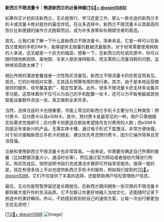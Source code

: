 **新西兰不限流量卡：畅游新西兰的必备神器[[TG💪+ @esim1088](https://t.me/s/esim1088)]**

如果你正计划前往新西兰，无论是旅行、学习还是工作，那么一款合适的新西兰手机卡或流量卡绝对是你的最佳伴侣。在众多选择中，新西兰不限流量卡以其超高的性价比和便捷的操作方式脱颖而出，成为许多游客和长期居住者的首选。

首先，让我们来了解一下什么是新西兰不限流量卡。简单来说，它是一种可以在新西兰使用的手机SIM卡，能够提供无限量的数据流量服务。对于经常需要使用网络的人来说，这无疑是一个巨大的福音。想象一下，在新西兰的壮丽风景中，你可以随时随地刷视频、查地图、与家人朋友保持联系，而无需担心流量消耗的问题，这种体验简直太棒了！

相比传统的漫游套餐或者一次性购买流量包，新西兰不限流量卡的优势显而易见。首先，它的价格相对实惠，尤其适合预算有限的旅行者。其次，由于是本地运营商提供的服务，信号覆盖更广、稳定性更高。此外，很多不限流量卡还支持多设备共享功能，这意味着你不仅可以为自己的手机配置一张卡，还可以为平板电脑或其他智能设备额外添加一张，真正做到全家共享。

当然，选择合适的卡也很重要。市面上常见的新西兰手机卡主要分为三种类型：预付费卡、后付费卡以及eSIM卡。其中，预付费卡是最常见的一种，用户只需根据实际需求充值即可；后付费卡则更适合那些希望按月支付费用的人群；而eSIM卡则是近年来新兴的产品，无需实体卡槽，通过电子形式下载激活，非常方便快捷。对于初次接触新西兰手机卡的朋友，建议优先考虑预付费卡，因为它操作简单且灵活性强。

注册和使用新西兰不限流量卡也非常容易。一般来说，你需要先确定自己所需的套餐（比如数据流量大小、通话时长等），然后通过官方网站或者授权代理进行购买。购买完成后，按照说明书指引完成激活步骤即可开始享受服务。值得一提的是，现在有很多线上平台也提供新西兰手机卡的服务，例如我们提到的[TG💪+ @esim1088](https://t.me/s/esim1088)，它们不仅提供了丰富的选择，还能帮助用户轻松管理账户信息。

最后，无论你是短暂停留还是长期居住，在新西兰期间拥有一张可靠的不限流量卡都将极大提升你的生活品质。它不仅能让你更好地融入当地文化，还能随时记录下旅途中的美好瞬间。所以，不妨提前规划好自己的通信方案，让每一次出行都更加无忧无虑吧！

[[TG💪+ @esim1088](https://t.me/s/esim1088) ![Image](https://i.postimg.cc/4NQfJmqS/Snipaste-2025-05-13-00-14-12.png)]